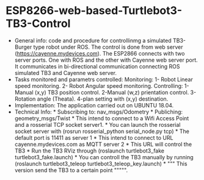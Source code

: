 # ESP8266-web-based-Turtlebot3-TB3-Control
* General info:
        code and procedure for controllinmg a simulated TB3-Burger type robot under ROS. The control is done from web server (https://cayenne.mydevices.com).
        The ESP2866 connects with two server ports. One with ROS and the other with Cayenne web server port.
        It communicates in bi-directional communication connecting ROS simulated TB3 and Cayenne web server.
* Tasks monitored and parametrs controlled:
        Monitoring:
        1- Robot Linear speed monitoring.
        2- Robot Angular speed monitoring.
        Controlling:
        1-Manual (x,y) TB3 position control.
        2-Manual (w,z) prientation control.
        3-Rotation angle (Theata).
        4-plan setting with (x,y) destination.
* Implementation:
        The application carried out on UBUNTU 18.04.
* Technical Info:
         * Subscribing to: nav_msgs/Odometry
         * Publiching:       geometry_msgs/Twist
         * This intend to connect to a Wifi Access Point and a rosserial TCP socket server1.
         * You can launch the rosserial socket server with (rosrun rosserial_python serial_node.py tcp)
         * The default port is 11411 as server 1
         * This intend to connect to URL cayenne.mydevices.com as MQTT server 2
         * This URL will control the TB3
         * Run the TB3 RViz through (roslaunch turtlebot3_fake turtlebot3_fake.launch)
         * You can controll the TB3 manually by running (roslaunch turtlebot3_teleop turtlebot3_teleop_key.launch)
         * """   This version send the TB3 to a certain point  """"".

